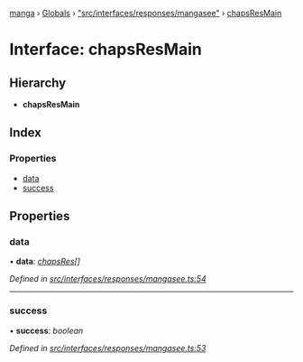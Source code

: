 [manga](../README.md) › [Globals](../globals.md) › ["src/interfaces/responses/mangasee"](../modules/_src_interfaces_responses_mangasee_.md) › [chapsResMain](_src_interfaces_responses_mangasee_.chapsresmain.md)

# Interface: chapsResMain

## Hierarchy

* **chapsResMain**

## Index

### Properties

* [data](_src_interfaces_responses_mangasee_.chapsresmain.md#data)
* [success](_src_interfaces_responses_mangasee_.chapsresmain.md#success)

## Properties

###  data

• **data**: *[chapsRes](_src_interfaces_responses_mangasee_.chapsres.md)[]*

*Defined in [src/interfaces/responses/mangasee.ts:54](https://github.com/tushar1210/manga-node/blob/fed3e48/src/interfaces/responses/mangasee.ts#L54)*

___

###  success

• **success**: *boolean*

*Defined in [src/interfaces/responses/mangasee.ts:53](https://github.com/tushar1210/manga-node/blob/fed3e48/src/interfaces/responses/mangasee.ts#L53)*
